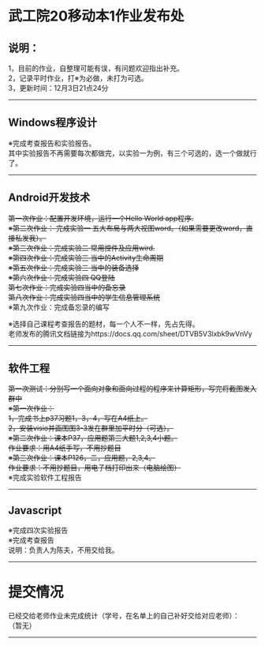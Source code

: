 # 武工院20移动本1作业发布处
## 说明：
1，目前的作业，自整理可能有误，有问题欢迎指出补充。   
2，记录平时作业，打※为必做，未打为可选。        
3，更新时间：12月3日21点24分                                                         
        
***
## Windows程序设计
※完成考查报告和实验报告。                                     
其中实验报告不再需要每次都做完，以实验一为例，有三个可选的，选一个做就行了。

***         
## Android开发技术      
~~第一次作业：配置开发环境，运行一个Hello World app程序.~~      
~~※第二次作业： 完成实验一 五大布局与两大视图word。（如果需要更改word，直接私发我）。~~         
~~※第三次作业：完成实验二 常用控件及应用wird.~~            
~~※第四次作业：完成实验三 当中的Activity生命周期~~         
~~※第五次作业：完成实验三 当中的装备选择~~                
~~※第六次作业：完成实验四 QQ登陆~~        
~~第七次作业：完成实验四当中的备忘录~~                        
~~第八次作业：完成实验四当中的学生信息管理系统~~               
※第九次作业：完成备忘录的编写                                    
                                 
※选择自己课程考查报告的题材，每一个人不一样，先占先得。        
老师发布的腾讯文档链接为https://docs.qq.com/sheet/DTVB5V3lxbk9wVnVy                                                     

***
## 软件工程
~~第一次测试：分别写一个面向对象和面向过程的程序来计算矩形，写完将截图发入群中~~       
~~※第一次作业：~~     
~~1，完成书上p37习题1，3，4，写在A4纸上。~~       
~~2，安装visio并画图图3-3发在群里加平时分（可选）。~~         
~~※第二次作业：课本P37，应用题第三大题1,2,3,4小题。~~                                    
~~作业要求：用A4纸手写，不用抄题目~~                                             
~~※第三次作业：课本P126，二，应用题，2,3,4。~~                              
~~作业要求：不用抄题目，用电子档打印出来（电脑绘图）~~                                           
※完成实验软件工程报告                                        

***
## Javascript                     
※完成四次实验报告                    
※完成考查报告               
说明：负责人为陈夫，不用交给我。                           

***
# 提交情况        
已经交给老师作业未完成统计（学号，在名单上的自己补好交给对应老师）：            
（暂无）                                        

***
